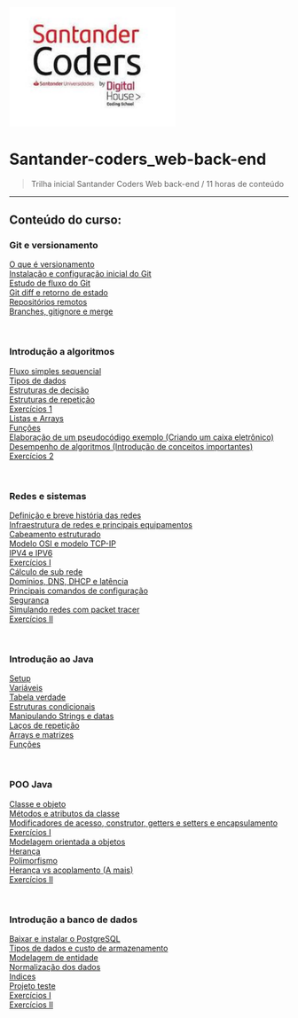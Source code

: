 <img src="./1%20-%20Git%20e%20versionamento/img/0.jpg" alt="" width="300">

# Santander-coders_web-back-end
> Trilha inicial Santander Coders Web back-end / 11 horas de conteúdo

---

## Conteúdo do curso:

### Git e versionamento 
[O que é versionamento](/1%20-%20Git%20e%20versionamento/1.1%20O%20que%20e%20versionamento.md)<br>
[Instalação e configuração inicial do Git](/1%20-%20Git%20e%20versionamento/1.2%20Instalacao%20e%20config%20do%20git.md)<br>
[Estudo de fluxo do Git](/1%20-%20Git%20e%20versionamento/1.3%20Estudo%20de%20fluxo%20do%20git.md)<br>
[Git diff e retorno de estado](/1%20-%20Git%20e%20versionamento/1.4%20Git%20diff.md)<br>
[Repositórios remotos](/1%20-%20Git%20e%20versionamento/1.5%20Repositorios%20remotos.md)<br>
[Branches, gitignore e merge](/1%20-%20Git%20e%20versionamento/1.6%20Branches%20gitignore%20e%20merge.md)

<br>

### Introdução a algoritmos
[Fluxo simples sequencial](/2%20-%20Introdu%C3%A7%C3%A3o%20a%20algoritmo/2.1%20Fluxo%20simples%20sequencial.md)<br>
[Tipos de dados](/2%20-%20Introdu%C3%A7%C3%A3o%20a%20algoritmo/2.2%20Tipos%20de%20dados.md)<br>
[Estruturas de decisão](/2%20-%20Introdu%C3%A7%C3%A3o%20a%20algoritmo/2.3%20Estruturas%20de%20decisao.md)<br>
[Estruturas de repetição](/2%20-%20Introdu%C3%A7%C3%A3o%20a%20algoritmo/2.4%20Estruturas%20de%20repeticao.md)<br>
[Exercícios 1](/2%20-%20Introdu%C3%A7%C3%A3o%20a%20algoritmo/2.5%20Exercicios%201.md)<br>
[Listas e Arrays](/2%20-%20Introdu%C3%A7%C3%A3o%20a%20algoritmo/2.6%20Listas%20e%20arrays.md)<br>
[Funções](/2%20-%20Introdu%C3%A7%C3%A3o%20a%20algoritmo/2.7%20Funcoes.md)<br>
[Elaboração de um pseudocódigo exemplo (Criando um caixa eletrônico)](/2%20-%20Introdu%C3%A7%C3%A3o%20a%20algoritmo/2.8%20Elaboracao%20de%20um%20pseudocodigo%20exemplo.md)<br>
[Desempenho de algoritmos (Introdução de conceitos importantes)](/2%20-%20Introdu%C3%A7%C3%A3o%20a%20algoritmo/2.9%20Desempenho%20de%20algoritmos.md)<br>
[Exercícios 2](/2%20-%20Introdu%C3%A7%C3%A3o%20a%20algoritmo/2.10%20Exercicios%202.md)

<br>

### Redes e sistemas
[Definição e breve história das redes](/3%20-%20Redes%20e%20sistemas/3.1%20Historia%20das%20redes.md)<br>
[Infraestrutura de redes e principais equipamentos](/3%20-%20Redes%20e%20sistemas/3.2%20Infraestrutura%20de%20redes.md)<br>
[Cabeamento estruturado](/3%20-%20Redes%20e%20sistemas/3.3%20Cabeamento%20estruturado.md)<br>
[Modelo OSI e modelo TCP-IP](/3%20-%20Redes%20e%20sistemas/3.4%20Modelo%20osi%20e%20tcp.md)<br>
[IPV4 e IPV6](/3%20-%20Redes%20e%20sistemas/3.5%20Ipv4%20e%20ipv6.md)<br>
[Exercícios I](/3%20-%20Redes%20e%20sistemas/3.6%20Exercicios%20I.md)<br>
[Cálculo de sub rede](/3%20-%20Redes%20e%20sistemas/3.7%20Calculo%20de%20sub%20rede.md)<br>
[Domínios, DNS, DHCP e latência](/3%20-%20Redes%20e%20sistemas/3.8%20Dominios%20dns%20dhcp%20e%20latencia.md)<br>
[Principais comandos de configuração](/3%20-%20Redes%20e%20sistemas/3.9%20Principais%20comandos%20de%20configuracao.md)<br>
[Segurança](/3%20-%20Redes%20e%20sistemas/3.10%20Seguranca.md)<br>
[Simulando redes com packet tracer](/3%20-%20Redes%20e%20sistemas/3.11%20Simulando%20redes%20com%20packet%20tracer.md)<br>
[Exercícios II](/3%20-%20Redes%20e%20sistemas/3.12%20Exercicios%20II.md)

<br>

### Introdução ao Java
[Setup](/4%20-%20Introdu%C3%A7%C3%A3o%20ao%20Java/4.1%20Setup.md)<br>
[Variáveis](/4%20-%20Introdu%C3%A7%C3%A3o%20ao%20Java/4.2%20Variaveis.md)<br>
[Tabela verdade](/4%20-%20Introdu%C3%A7%C3%A3o%20ao%20Java/4.3%20Tabela%20verdade.md)<br>
[Estruturas condicionais](/4%20-%20Introdu%C3%A7%C3%A3o%20ao%20Java/4.4%20Estrutura%20condicionais.md)<br>
[Manipulando Strings e datas](/4%20-%20Introdu%C3%A7%C3%A3o%20ao%20Java/4.5%20Manipulando%20strings%20e%20datas.md)<br>
[Laços de repetição](/4%20-%20Introdu%C3%A7%C3%A3o%20ao%20Java/4.6%20Lacos%20de%20repeticao.md)<br>
[Arrays e matrizes](/4%20-%20Introdu%C3%A7%C3%A3o%20ao%20Java/4.7%20Arrays%20e%20matrizes.md)<br>
[Funções](/4%20-%20Introdu%C3%A7%C3%A3o%20ao%20Java/4.8%20Funcoes.md)

<br>

### POO Java
[Classe e objeto](/5%20-%20POO%20Java/5.1%20Classe%20e%20objeto.md)<br>
[Métodos e atributos da classe](/5%20-%20POO%20Java/5.2%20Metodos%20e%20atributos%20da%20classe.md)<br>
[Modificadores de acesso, construtor, getters e setters e encapsulamento](/5%20-%20POO%20Java/5.3%20Modificadores%20de%20acesso.md)<br>
[Exercícios I](/5%20-%20POO%20Java/5.4%20Exercicios%20I.md)<br>
[Modelagem orientada a objetos](/5%20-%20POO%20Java/5.5%20Modelagem%20orientada%20a%20objetos.md)<br>
[Herança](/5%20-%20POO%20Java/5.6%20Heranca.md)<br>
[Polimorfismo](/5%20-%20POO%20Java/5.7%20Polimorfismo.md)<br>
[Herança vs acoplamento (A mais)](/5%20-%20POO%20Java/5.8%20Heranca%20vs%20acoplamento.md)<br>
[Exercícios II](/5%20-%20POO%20Java/5.9%20Exercicios%20II.md)

<br>

### Introdução a banco de dados
[Baixar e instalar o PostgreSQL](/6%20-%20Introdu%C3%A7%C3%A3o%20a%20banco%20de%20dados/6.1%20Baixar%20e%20instalar%20postgres.md)<br>
[Tipos de dados e custo de armazenamento](/6%20-%20Introdu%C3%A7%C3%A3o%20a%20banco%20de%20dados/6.2%20Tipos%20de%20dados%20e%20custo%20de%20armazenamento.md)<br>
[Modelagem de entidade](/6%20-%20Introdu%C3%A7%C3%A3o%20a%20banco%20de%20dados/6.3%20Modelagem%20de%20entidade.md)<br>
[Normalização dos dados](/6%20-%20Introdu%C3%A7%C3%A3o%20a%20banco%20de%20dados/6.4%20Normalizacao%20dos%20dados.md)<br>
[Indices](/6%20-%20Introdu%C3%A7%C3%A3o%20a%20banco%20de%20dados/6.5%20Indices.md)<br>
[Projeto teste](/6%20-%20Introdu%C3%A7%C3%A3o%20a%20banco%20de%20dados/6.6%20Projeto%20teste.md)<br>
[Exercícios I](/6%20-%20Introdu%C3%A7%C3%A3o%20a%20banco%20de%20dados/6.7%20Exercicios%20I.md)<br>
[Exercícios II](/6%20-%20Introdu%C3%A7%C3%A3o%20a%20banco%20de%20dados/6.8%20Exercicios%20II.md)